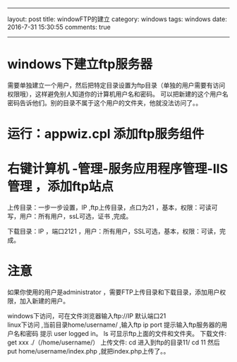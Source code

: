 ----
layout: post
title: windowFTP的建立
category: windows 
tags: windows 
date: 2016-7-31 15:30:55
comments: true

----

# windows下建立ftp服务器 
需要单独建立一个用户，然后把特定目录设置为ftp目录（单独的用户需要有访问权限哦），这样避免别人知道你的计算机用户名和密码。
可以把新建的这个用户名密码告诉他们。别的目录不属于这个用户的文件夹，他就没法访问了。。

# 运行：appwiz.cpl 添加ftp服务组件

# 右键计算机 -管理-服务应用程序管理-IIS管理 ，添加ftp站点

上传目录：一步一步设置，IP ,ftp上传目录，点口为21  ，基本，权限：可读可写，用户：所有用户，ssL可选，证书 ,完成。

下载目录：IP ，端口2121 ，用户：所有用户，SSL可选，基本，权限：可读，完成。

# 注意
如果你使用的用户是administrator ，需要FTP上传目录和下载目录，添加用户权限，加入新建的用户。


windows下访问，可在文件浏览器输入ftp://IP  默认端口21  
linux下访问 ,当前目录home/username/  ,输入ftp ip port   提示输入ftp服务器的用户名和密码
提示 user logged in。
ls 可显示ftp上面的文件和文件夹。
下载文件: get xxx   ./（/home/username/）
上传文件:  cd 进入到ftp的目录11/  cd 11 
         然后 put  home/username/index.php  ,就把index.php上传了。。
          







